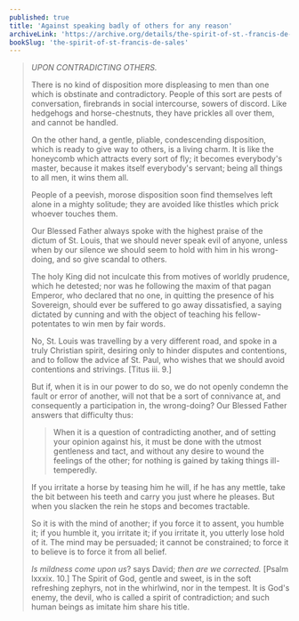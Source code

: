 ```yaml
---
published: true
title: 'Against speaking badly of others for any reason'
archiveLink: 'https://archive.org/details/the-spirit-of-st.-francis-de-sales/page/97?view=theater'
bookSlug: 'the-spirit-of-st-francis-de-sales'
---
```


> *UPON CONTRADICTING OTHERS.*
> 
> There is no kind of disposition more displeasing to men than one which is obstinate and contradictory. People of this sort are pests of conversation, firebrands in social intercourse, sowers of discord. Like hedgehogs and horse-chestnuts, they have prickles all over them, and cannot be handled.
> 
> On the other hand, a gentle, pliable, condescending disposition, which is ready to give way to others, is a living charm. It is like the honeycomb which attracts every sort of fly; it becomes everybody's master, because it makes itself everybody's servant; being all things to all men, it wins them all.
> 
> People of a peevish, morose disposition soon find themselves left alone in a mighty solitude; they are avoided like thistles which prick whoever touches them.
> 
> Our Blessed Father always spoke with the highest praise of the dictum of St. Louis, that we should never speak evil of anyone, unless when by our silence we should seem to hold with him in his wrong-doing, and so give scandal to others.
> 
> The holy King did not inculcate this from motives of worldly prudence, which he detested; nor was he following the maxim of that pagan Emperor, who declared that no one, in quitting the presence of his Sovereign, should ever be suffered to go away dissatisfied, a saying dictated by cunning and with the object of teaching his fellow-potentates to win men by fair words.
> 
> No, St. Louis was travelling by a very different road, and spoke in a truly Christian spirit, desiring only to hinder disputes and contentions, and to follow the advice af St. Paul, who wishes that we should avoid contentions and strivings. [Titus iii. 9.]
> 
> But if, when it is in our power to do so, we do not openly condemn the fault or error of another, will not that be a sort of connivance at, and consequently a participation in, the wrong-doing? Our Blessed Father answers that difficulty thus:
> 
>> When it is a question of contradicting another, and of setting your opinion against his, it must be done with the utmost gentleness and tact, and without any desire to wound the feelings of the other; for nothing is gained by taking things ill-temperedly.
>
> If you irritate a horse by teasing him he will, if he has any mettle, take the bit between his teeth and carry you just where he pleases. But when you slacken the rein he stops and becomes tractable.
> 
> So it is with the mind of another; if you force it to assent, you humble it; if you humble it, you irritate it; if you irritate it, you utterly lose hold of it. The mind may be persuaded; it cannot be constrained; to force it to believe is to force it from all belief.
> 
> *Is mildness come upon us*? says David; *then are we corrected.* [Psalm lxxxix. 10.] The Spirit of God, gentle and sweet, is in the soft refreshing zephyrs, not in the whirlwind, nor in the tempest. It is God's enemy, the devil, who is called a spirit of contradiction; and such human beings as imitate him share his title.

